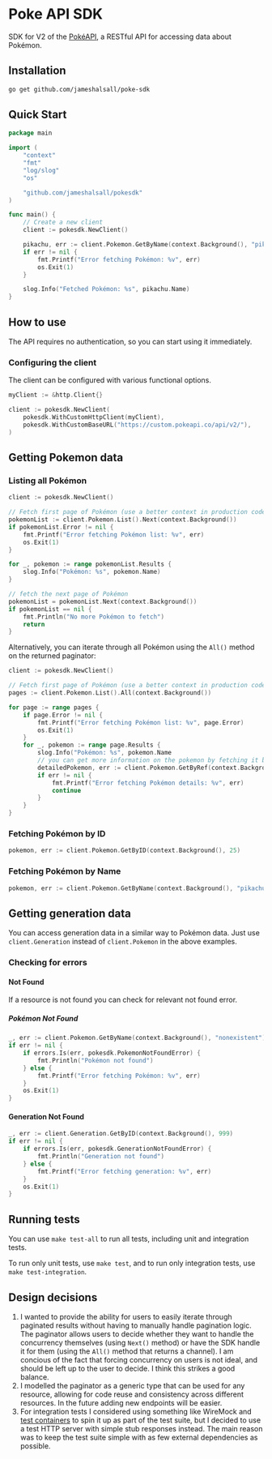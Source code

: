 # Poke API SDK

SDK for V2 of the [PokéAPI](https://pokeapi.co), a RESTful API for accessing data about Pokémon.

## Installation

```bash
go get github.com/jameshalsall/poke-sdk
```

## Quick Start

```go
package main

import (
	"context"
	"fmt"
	"log/slog"
	"os"

	"github.com/jameshalsall/pokesdk"
)

func main() {
	// Create a new client
	client := pokesdk.NewClient()

	pikachu, err := client.Pokemon.GetByName(context.Background(), "pikachu")
	if err != nil {
		fmt.Printf("Error fetching Pokémon: %v", err)
		os.Exit(1)
	}

	slog.Info("Fetched Pokémon: %s", pikachu.Name)
}
```

## How to use

The API requires no authentication, so you can start using it immediately.

### Configuring the client
The client can be configured with various functional options.

```go
myClient := &http.Client{}

client := pokesdk.NewClient(
    pokesdk.WithCustomHttpClient(myClient),
    pokesdk.WithCustomBaseURL("https://custom.pokeapi.co/api/v2/"),
)
```

## Getting Pokemon data
### Listing all Pokémon

```go
client := pokesdk.NewClient()

// Fetch first page of Pokémon (use a better context in production code)
pokemonList := client.Pokemon.List().Next(context.Background())
if pokemonList.Error != nil {
    fmt.Printf("Error fetching Pokémon list: %v", err)
    os.Exit(1)
}

for _, pokemon := range pokemonList.Results {
    slog.Info("Pokémon: %s", pokemon.Name)
}

// fetch the next page of Pokémon
pokemonList = pokemonList.Next(context.Background())
if pokemonList == nil {
    fmt.Println("No more Pokémon to fetch")
    return
}
```

Alternatively, you can iterate through all Pokémon using the `All()` method on the returned paginator:
```go
client := pokesdk.NewClient()

// Fetch first page of Pokémon (use a better context in production code)
pages := client.Pokemon.List().All(context.Background())

for page := range pages {
    if page.Error != nil {
        fmt.Printf("Error fetching Pokémon list: %v", page.Error)
        os.Exit(1)
    }
    for _, pokemon := range page.Results {
        slog.Info("Pokémon: %s", pokemon.Name
        // you can get more information on the pokemon by fetching it by ref
        detailedPokemon, err := client.Pokemon.GetByRef(context.Background(), pokemon)
        if err != nil {
            fmt.Printf("Error fetching Pokémon details: %v", err)
            continue
        }
    }
}
```

### Fetching Pokémon by ID
```go
pokemon, err := client.Pokemon.GetByID(context.Background(), 25)
```
 
### Fetching Pokémon by Name
```go
pokemon, err := client.Pokemon.GetByName(context.Background(), "pikachu")
```

## Getting generation data

You can access generation data in a similar way to Pokémon data. Just use `client.Generation` instead of `client.Pokemon` in the above examples.

### Checking for errors
#### Not Found
If a resource is not found you can check for relevant not found error.

##### Pokémon Not Found

```go
_, err := client.Pokemon.GetByName(context.Background(), "nonexistent")
if err != nil {
    if errors.Is(err, pokesdk.PokemonNotFoundError) {
        fmt.Println("Pokémon not found")
    } else {
        fmt.Printf("Error fetching Pokémon: %v", err)
    }
    os.Exit(1)
}
```
#### Generation Not Found
```go
_, err := client.Generation.GetByID(context.Background(), 999)
if err != nil {
    if errors.Is(err, pokesdk.GenerationNotFoundError) {
        fmt.Println("Generation not found")
    } else {
        fmt.Printf("Error fetching generation: %v", err)
    }
    os.Exit(1)
}
```

## Running tests

You can use `make test-all` to run all tests, including unit and integration tests.

To run only unit tests, use `make test`, and to run only integration tests, use `make test-integration`.

## Design decisions

1. I wanted to provide the ability for users to easily iterate through paginated results without having to manually handle pagination logic. The paginator allows users to decide whether they want to handle the concurrency themselves (using `Next()` method) or have the SDK handle it for them (using the `All()` method that returns a channel). I am concious of the fact that forcing concurrency on users is not ideal, and should be left up to the user to decide. I think this strikes a good balance.
2. I modelled the paginator as a generic type that can be used for any resource, allowing for code reuse and consistency across different resources. In the future adding new endpoints will be easier.
3. For integration tests I considered using something like WireMock and [test containers](https://golang.testcontainers.org) to spin it up as part of the test suite, but I decided to use a test HTTP server with simple stub responses instead. The main reason was to keep the test suite simple with as few external dependencies as possible.